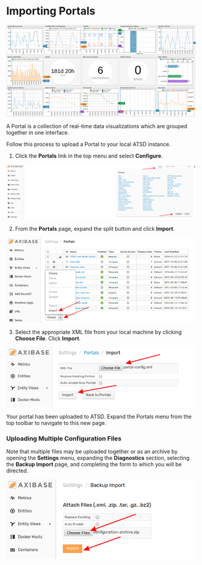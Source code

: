 # Importing Portals

![](images/portal.png)

A Portal is a collection of real-time data visualizations which are grouped together in one interface. 

Follow this process to upload a Portal to your local ATSD instance.

1. Click the **Portals** link in the top menu and select **Configure**.

![](images/portal-config.png)

2. From the **Portals** page, expand the split button and click **Import**.

![](images/import-portal.png)

3. Select the appropriate XML file from your local machine by clicking **Choose File**. Click **Import**.

![](images/portal-import-page.png)

Your portal has been uploaded to ATSD. Expand the Portals menu from the top toolbar to navigate to this new page.

### Uploading Multiple Configuration Files

Note that multiple files may be uploaded together or as an archive by opening the **Settings** menu, expanding the **Diagnostics** section, selecting the **Backup Import** page, and completing the form to which you will be directed.

![](images/backup-import.png)
